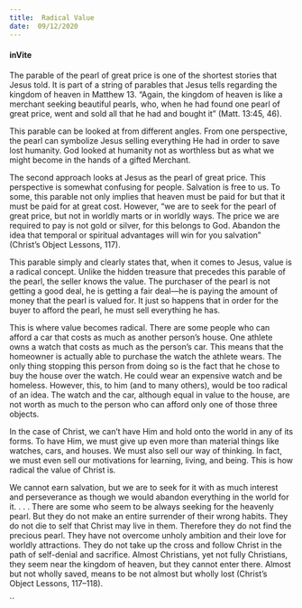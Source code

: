 ```yaml
---
title:  Radical Value
date:  09/12/2020
---
```


#### inVite

The parable of the pearl of great price is one of the shortest stories that Jesus told. It is part of a string of parables that Jesus tells regarding the kingdom of heaven in Matthew 13. “Again, the kingdom of heaven is like a merchant seeking beautiful pearls, who, when he had found one pearl of great price, went and sold all that he had and bought it” (Matt. 13:45, 46).

This parable can be looked at from different angles. From one perspective, the pearl can symbolize Jesus selling everything He had in order to save lost humanity. God looked at humanity not as worthless but as what we might become in the hands of a gifted Merchant.

The second approach looks at Jesus as the pearl of great price. This perspective is somewhat confusing for people. Salvation is free to us. To some, this parable not only implies that heaven must be paid for but that it must be paid for at great cost. However, “we are to seek for the pearl of great price, but not in worldly marts or in worldly ways. The price we are required to pay is not gold or silver, for this belongs to God. Abandon the idea that temporal or spiritual advantages will win for you salvation” (Christ’s Object Lessons, 117).

This parable simply and clearly states that, when it comes to Jesus, value is a radical concept. Unlike the hidden treasure that precedes this parable of the pearl, the seller knows the value. The purchaser of the pearl is not getting a good deal, he is getting a fair deal—he is paying the amount of money that the pearl is valued for. It just so happens that in order for the buyer to afford the pearl, he must sell everything he has.

This is where value becomes radical. There are some people who can afford a car that costs as much as another person’s house. One athlete owns a watch that costs as much as the person’s car. This means that the homeowner is actually able to purchase the watch the athlete wears. The only thing stopping this person from doing so is the fact that he chose to buy the house over the watch. He could wear an expensive watch and be homeless. However, this, to him (and to many others), would be too radical of an idea. The watch and the car, although equal in value to the house, are not worth as much to the person who can afford only one of those three objects.

In the case of Christ, we can’t have Him and hold onto the world in any of its forms. To have Him, we must give up even more than material things like watches, cars, and houses. We must also sell our way of thinking. In fact, we must even sell our motivations for learning, living, and being. This is how radical the value of Christ is.

We cannot earn salvation, but we are to seek for it with as much interest and perseverance as though we would abandon everything in the world for it. . . . There are some who seem to be always seeking for the heavenly pearl. But they do not make an entire surrender of their wrong habits. They do not die to self that Christ may live in them. Therefore they do not find the precious pearl. They have not overcome unholy ambition and their love for worldly attractions. They do not take up the cross and follow Christ in the path of self-denial and sacrifice. Almost Christians, yet not fully Christians, they seem near the kingdom of heaven, but they cannot enter there. Almost but not wholly saved, means to be not almost but wholly lost (Christ’s Object Lessons, 117–118).

``